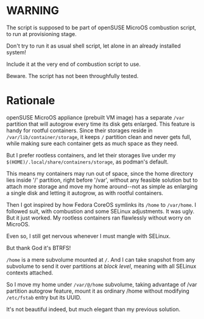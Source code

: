 # WARNING

The script is supposed to be part of openSUSE MicroOS combustion script,
to run at provisioning stage.

Don't try to run it as usual shell script,
let alone in an already installed system!

Include it at the very end of combustion script to use.

Beware.
The script has not been throughfully tested.

# Rationale

openSUSE MicroOS appliance (prebuilt VM image) has a separate
`/var` partition that will autogrow every time its disk gets enlarged.
This feature is handy for rootful containers.
Since their storages reside in `/var/lib/container/storage`,
it keeps `/` partition clean and never gets full,
while making sure each container gets as much space as they need.

But I prefer rootless containers,
and let their storages live under my
`$(HOME)/.local/share/containers/storage`,
as podman's default.

This means my containers may run out of space,
since the home directory lies inside '/' partition,
right before '/var',
without any feasible solution
but to attach more storage
and move my home around--not as simple as enlarging a single disk
and letting it autogrow,
as with rootful containers.

Then I got inspired by how Fedora CoreOS
symlinks its `/home` to `/var/home`.
I followed suit,
with combustion and some SELinux adjustments.
It was ugly.
But it just worked.
My rootless containers ran flawlessly without worry on MicroOS.

Even so, I still get nervous whenever I must mangle with SELinux.

But thank God it's BTRFS!

`/home` is a mere subvolume mounted at `/`.
And I can take snapshot from any subvolume
to send it over partitions at *block level*,
meaning with all SELinux contexts attached.

So I move my home under `/var/@/home` subvolume,
taking advantage of /var partition autogrow feature,
mount it as ordinary /home
without modifying `/etc/fstab` entry but its UUID.

It's not beautiful indeed,
but much elegant than my previous solution.
